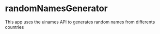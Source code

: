 # randomNamesGenerator
This app uses the uinames API to generates random names from differents countries 
